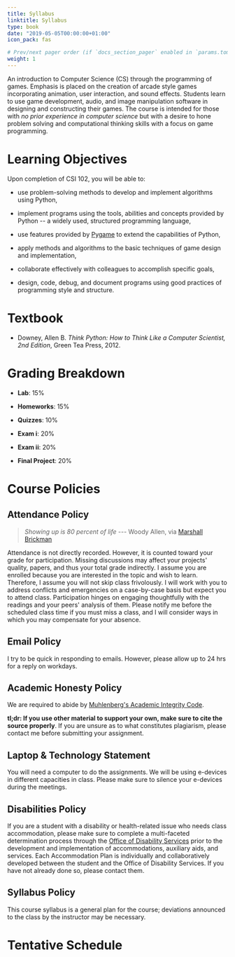 ```yaml
---
title: Syllabus
linktitle: Syllabus
type: book
date: "2019-05-05T00:00:00+01:00"
icon_pack: fas                               

# Prev/next pager order (if `docs_section_pager` enabled in `params.toml`)
weight: 1
---
```


An introduction to Computer Science (CS) through the programming of games. Emphasis is placed on the creation of arcade style games incorporating animation, user interaction, and sound effects. Students learn to use game development, audio, and image manipulation software in
designing and constructing their games. The course is intended for those with *no prior experience in computer science* but with a desire to hone
problem solving and computational thinking skills with a focus on game programming.

# Learning Objectives

Upon completion of CSI 102, you will be able to:

-   use problem-solving methods to develop and implement algorithms
    using Python,

-   implement programs using the tools, abilities and concepts provided
    by Python -- a widely used, structured programming language,

-   use features provided by [Pygame](https://www.pygame.org/) to extend
    the capabilities of Python,

-   apply methods and algorithms to the basic techniques of game design
    and implementation,

-   collaborate effectively with colleagues to accomplish specific
    goals,

-   design, code, debug, and document programs using good practices of
    programming style and structure.

# Textbook
-   Downey, Allen B. *Think Python: How to Think Like a Computer
    Scientist, 2nd Edition*, Green Tea Press, 2012.
    [<i class="fas fa-download"></i>](https://greenteapress.com/thinkpython/thinkpython.pdf)

# Grading Breakdown
-   **Lab**: 15%

-   **Homeworks**: 15%

-   **Quizzes**: 10%

-   **Exam i**: 20%

-   **Exam ii**: 20%

-   **Final Project**: 20%

# Course Policies
## Attendance Policy
> *Showing up is 80 percent of life* --- Woody Allen, via [Marshall
Brickman](https://quoteinvestigator.com/2013/06/10/showing-up/#note-6553-1)

Attendance is not directly recorded. However, it is counted toward your grade for participation. Missing discussions may affect your projects' quality, papers, and thus your total grade indirectly. I assume you are enrolled because you are interested in the topic and wish to learn.
Therefore, I assume you will not skip class frivolously. I will work with you to address conflicts and emergencies on a case-by-case basis
but expect you to attend class. Participation hinges on engaging thoughtfully with the readings and your peers' analysis of them. Please notify me before the scheduled class time if you must miss a class, and
I will consider ways in which you may compensate for your absence.

## Email Policy
I try to be quick in responding to emails. However, please allow up to 24 hrs for a reply on workdays.

## Academic Honesty Policy
We are required to abide by [Muhlenberg's Academic Integrity Code](https://www.muhlenberg.edu/offices/deanofacademiclife/integrity/).

**tl;dr: If you use other material to support your own, make sure to cite the source properly**. If you are unsure as to what constitutes plagiarism, please contact me before submitting your assignment.

## Laptop & Technology Statement

You will need a computer to do the assignments. We will be using e-devices in different capacities in class. Please make sure to silence your e-devices during the meetings.

## Disabilities Policy
If you are a student with a disability or health-related issue who needs
class accommodation, please make sure to complete a multi-faceted
determination process through the [Office of Disability
Services](https://www.muhlenberg.edu/offices/disabilities/) prior to the
development and implementation of accommodations, auxiliary aids, and
services. Each Accommodation Plan is individually and collaboratively
developed between the student and the Office of Disability Services. If
you have not already done so, please contact them.

## Syllabus Policy
This course syllabus is a general plan for the course; deviations
announced to the class by the instructor may be necessary.

# Tentative Schedule
